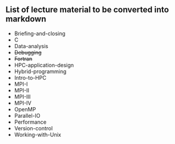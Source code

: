 ## List of lecture material to be converted into markdown

- Briefing-and-closing 
- C                     
- Data-analysis  
- ~~Debugging~~      
- ~~Fortran~~                 
- HPC-application-design  
- Hybrid-programming  
- Intro-to-HPC        
- MPI-I   
- MPI-II  
- MPI-III  
- MPI-IV   
- OpenMP       
- Parallel-IO        
- Performance 
- Version-control
- Working-with-Unix

